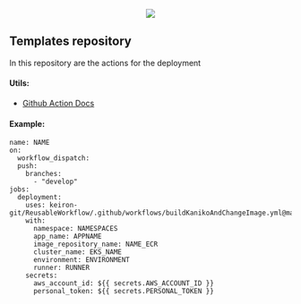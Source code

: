 <p align="center">
  <img src="https://avatars0.githubusercontent.com/u/44036562?s=100&v=4"/> 
</p>

## Templates repository

In this repository are the actions for the deployment

#### Utils:

- [Github Action Docs](https://docs.github.com/es/actions)

#### Example:

```
name: NAME
on:
  workflow_dispatch:
  push:
    branches:
      - "develop"
jobs:
  deployment:
    uses: keiron-git/ReusableWorkflow/.github/workflows/buildKanikoAndChangeImage.yml@main
    with:
      namespace: NAMESPACES
      app_name: APPNAME
      image_repository_name: NAME_ECR
      cluster_name: EKS_NAME
      environment: ENVIRONMENT
      runner: RUNNER
    secrets:
      aws_account_id: ${{ secrets.AWS_ACCOUNT_ID }}
      personal_token: ${{ secrets.PERSONAL_TOKEN }}
```
